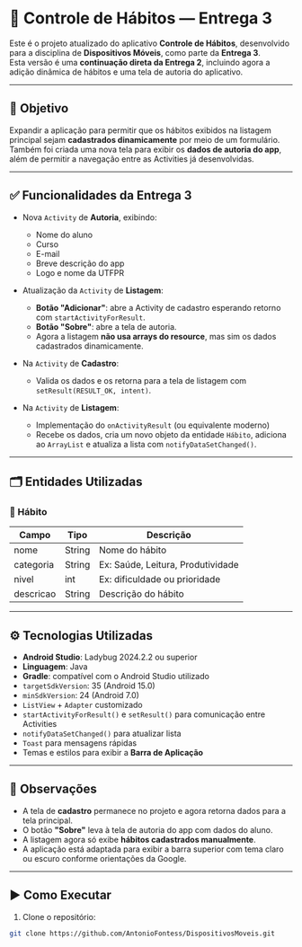 # 📱 Controle de Hábitos — Entrega 3

Este é o projeto atualizado do aplicativo **Controle de Hábitos**, desenvolvido para a disciplina de **Dispositivos Móveis**, como parte da **Entrega 3**.  
Esta versão é uma **continuação direta da Entrega 2**, incluindo agora a adição dinâmica de hábitos e uma tela de autoria do aplicativo.

---

## 🎯 Objetivo

Expandir a aplicação para permitir que os hábitos exibidos na listagem principal sejam **cadastrados dinamicamente** por meio de um formulário.  
Também foi criada uma nova tela para exibir os **dados de autoria do app**, além de permitir a navegação entre as Activities já desenvolvidas.

---

## ✅ Funcionalidades da Entrega 3

- Nova `Activity` de **Autoria**, exibindo:
  - Nome do aluno
  - Curso
  - E-mail
  - Breve descrição do app
  - Logo e nome da UTFPR

- Atualização da `Activity` de **Listagem**:
  - **Botão "Adicionar"**: abre a Activity de cadastro esperando retorno com `startActivityForResult`.
  - **Botão "Sobre"**: abre a tela de autoria.
  - Agora a listagem **não usa arrays do resource**, mas sim os dados cadastrados dinamicamente.

- Na `Activity` de **Cadastro**:
  - Valida os dados e os retorna para a tela de listagem com `setResult(RESULT_OK, intent)`.

- Na `Activity` de **Listagem**:
  - Implementação do `onActivityResult` (ou equivalente moderno)
  - Recebe os dados, cria um novo objeto da entidade `Hábito`, adiciona ao `ArrayList` e atualiza a lista com `notifyDataSetChanged()`.

---

## 🗂️ Entidades Utilizadas

### 📌 Hábito

| Campo       | Tipo     | Descrição                        |
|-------------|----------|----------------------------------|
| nome        | String   | Nome do hábito                   |
| categoria   | String   | Ex: Saúde, Leitura, Produtividade|
| nivel       | int      | Ex: dificuldade ou prioridade    |
| descricao   | String   | Descrição do hábito              |

---

## ⚙️ Tecnologias Utilizadas

- **Android Studio**: Ladybug 2024.2.2 ou superior
- **Linguagem**: Java
- **Gradle**: compatível com o Android Studio utilizado
- `targetSdkVersion`: 35 (Android 15.0)
- `minSdkVersion`: 24 (Android 7.0)
- `ListView` + `Adapter` customizado
- `startActivityForResult()` e `setResult()` para comunicação entre Activities
- `notifyDataSetChanged()` para atualizar lista
- `Toast` para mensagens rápidas
- Temas e estilos para exibir a **Barra de Aplicação**

---

## 🚧 Observações

- A tela de **cadastro** permanece no projeto e agora retorna dados para a tela principal.
- O botão **"Sobre"** leva à tela de autoria do app com dados do aluno.
- A listagem agora só exibe **hábitos cadastrados manualmente**.
- A aplicação está adaptada para exibir a barra superior com tema claro ou escuro conforme orientações da Google.

---

## ▶️ Como Executar

1. Clone o repositório:
```bash
git clone https://github.com/AntonioFontess/DispositivosMoveis.git
